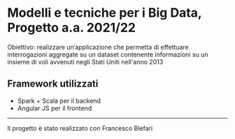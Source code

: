 # Modelli e tecniche per i Big Data, Progetto a.a. 2021/22

Obiettivo: realizzare un’applicazione che permetta di effettuare interrogazioni aggregate su un dataset contenente informazioni su un insieme di voli avvenuti negli Stati Uniti nell'anno 2013

## Framework utilizzati
- Spark + Scala per il backend
- Angular JS per il frontend

---
Il progetto è stato realizzato con Francesco Blefari
